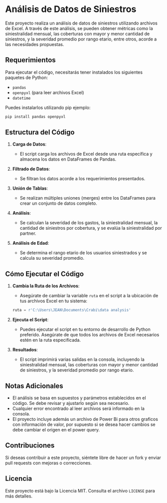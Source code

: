 # Análisis de Datos de Siniestros

Este proyecto realiza un análisis de datos de siniestros utilizando archivos de Excel. A través de este análisis, se pueden obtener métricas como la siniestralidad mensual, las coberturas con mayor y menor cantidad de siniestros, y la severidad promedio por rango etario, entre otros, acorde a las necesidades propuestas.

## Requerimientos

Para ejecutar el código, necesitarás tener instalados los siguientes paquetes de Python:

- `pandas`
- `openpyxl` (para leer archivos Excel)
- `datetime`

Puedes instalarlos utilizando pip ejemplo:

```bash
pip install pandas openpyxl
```

## Estructura del Código

1. **Carga de Datos**: 
   - El script carga los archivos de Excel desde una ruta específica y almacena los datos en DataFrames de Pandas.

2. **Filtrado de Datos**:
   - Se filtran los datos acorde a los requerimientos presentados.

3. **Unión de Tablas**:
   - Se realizan múltiples uniones (merges) entre los DataFrames para crear un conjunto de datos completo.

4. **Análisis**:
   - Se calculan la severidad de los gastos, la siniestralidad mensual, la cantidad de siniestros por cobertura, y se evalúa la siniestralidad por partner.

5. **Análisis de Edad**:
   - Se determina el rango etario de los usuarios siniestrados y se calcula su severidad promedio.

## Cómo Ejecutar el Código

1. **Cambia la Ruta de los Archivos**:
   - Asegúrate de cambiar la variable `ruta` en el script a la ubicación de tus archivos Excel en tu sistema:
   ```python
   ruta = r'C:\Users\JEAN\Documents\Crabi\data analysis'
   ```

2. **Ejecuta el Script**:
   - Puedes ejecutar el script en tu entorno de desarrollo de Python preferido. Asegúrate de que todos los archivos de Excel necesarios estén en la ruta especificada.

3. **Resultados**:
   - El script imprimirá varias salidas en la consola, incluyendo la siniestralidad mensual, las coberturas con mayor y menor cantidad de siniestros, y la severidad promedio por rango etario.

## Notas Adicionales

- El análisis se basa en supuestos y parámetros establecidos en el código. Se debe revisar y ajustarlo según sea necesario.
- Cualquier error encontrado al leer archivos será informado en la consola.
- El proyecto incluye además un archivo de Power Bi para otros graficos con información de valor, por supuesto si se desea hacer cambios se debe cambiar el origen en el power query.

## Contribuciones

Si deseas contribuir a este proyecto, siéntete libre de hacer un fork y enviar pull requests con mejoras o correcciones.

## Licencia

Este proyecto está bajo la Licencia MIT. Consulta el archivo `LICENSE` para más detalles.
